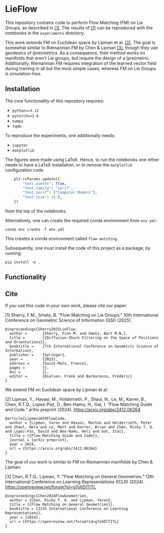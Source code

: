 # LieFlow
This repository contains code to perform Flow Matching (FM) on Lie Groups, as described in [[1]](#1). The results of [[1]](#1) can be reproduced with the notebooks in the `experiments` directory.

This work extends FM on Euclidean space by Lipman et al. [[2]](#2). 
The goal is somewhat similar to Riemannian FM by Chen & Lipman [[3]](#3), though they use geodesics of (pre)metrics. As a consequence, their method works on manifolds that aren't Lie groups, but require the design of a (pre)metric. Additionally, Riemannian FM requires integration of the learned vector field during training in all but the most simple cases, whereas FM on Lie Groups is simulation-free.

## Installation
The core functionality of this repository requires:
* `python>=3.12`
* `pytorch==2.6`
* `numpy`
* `tqdm`

To reproduce the experiments, one additionally needs:
* `jupyter`
* `matplotlib`

The figures were made using LaTeX. Hence, to run the notebooks one either needs to have a LaTeX installation, or to remove the `matplotlib` configuration code
```python
    plt.rcParams.update({
        "text.usetex": True,
        "font.family": "serif",
        "font.serif": ["Computer Modern"],
        "font.size": 10.0,
    })
```
from the top of the notebooks.

Alternatively, one can create the required conda environment from `env.yml`:
```
conda env create -f env.yml
```
This creates a conda environment called `flow-matching`.

Subsequently, one must install the code of this project as a package, by running:
```
pip install -e .
```

## Functionality


## Cite
If you use this code in your own work, please cite our paper:

<a id="1">[1]</a> Sherry, F.M., Smets, B. "Flow Matching on Lie Groups." 10th International Conference on Geometric Science of Information (GSI) (2025).
```
@inproceedings{Sherry2025LieFlow,
  author =       {Sherry, Finn M. and Smets, Bart M.N.},
  title =        {{Diffusion-Shock Filtering on the Space of Positions and Orientations}},
  booktitle =    {7th International Conference on Geometric Science of Information},
  publisher =    {Springer},
  year =         {2025},
  address =      {Saint-Malo, France},
  pages =        {},
  doi =          {},
  editor =       {Nielsen, Frank and Barbaresco, Frédéric}
}
```

We extend FM on Euclidean space by Lipman et al:

<a id="2">[2]</a> Lipman, Y., Havasi, M., Holderrieth, P., Shaul, N., Le, M., Karrer, B., Chen, R.T.Q., Lopez-Paz, D., Ben-Hamu, H., Gat, I. "Flow Matching Guide and Code." arXiv preprint (2024). https://arxiv.org/abs/2412.06264
```
@article{Lipman2024FlowCode,
  author = {Lipman, Yaron and Havasi, Marton and Holderrieth, Peter and Shaul, Neta and Le, Matt and Karrer, Brian and Chen, Ricky T. Q. and Lopez-Paz, David and Ben-Hamu, Heli and Gat, Itai},
  title = {{Flow Matching Guide and Code}},
  journal = {arXiv preprint},
  year = 2024,
  url = {https://arxiv.org/abs/2412.06264}
}
```

The goal of our work is similar to FM on Riemannian manifolds by Chen & Lipman:

<a id="3">[3]</a> Chen, R.T.Q., Lipman, Y. "Flow Matching on General Geometries." 12th International Conference on Learning Representations (ICLR) (2024). https://openreview.net/forum?id=g7ohDlTITL
```
@inproceedings{Chen2024FlowGeometries,
  author = {Chen, Ricky T. Q. and Lipman, Yaron},
  title = {{Flow Matching on General Geometries}},
  booktitle = {12th International Conference on Learning Representations},
  year = {2024},
  url = {https://openreview.net/forum?id=g7ohDlTITL}
}
```